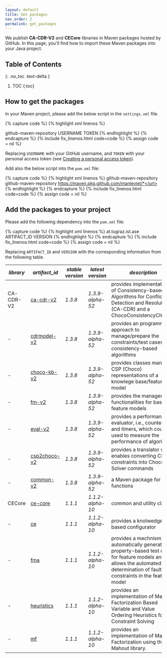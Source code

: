 ```yaml
---
layout: default
title: Get packages
nav_order: 2
permalink: get_packages
---
```


We publish **CA-CDR-V2** and **CECore** libraries in Maven packages hosted by GitHub.
In this page, you'll find how to import these Maven packages into your Java project.

## Table of Contents
{: .no_toc .text-delta }

1. TOC
{:toc}

## How to get the packages

In your Maven project, please add the below script in the `settings.xml` file.

{% capture code %}
{% highlight xml linenos %}
<?xml version="1.0" encoding="UTF-8"?>
<settings xmlns="http://maven.apache.org/SETTINGS/1.0.0"
    xmlns:xsi="http://www.w3.org/2001/XMLSchema-instance"
    xsi:schemaLocation="http://maven.apache.org/SETTINGS/1.0.0 http://maven.apache.org/xsd/settings-1.0.0.xsd">
    <servers>
        <server>
            <id>github-maven-repository</id>
            <username>USERNAME</username>
            <password>TOKEN</password>
        </server>
    </servers>
</settings>
{% endhighlight %}
{% endcapture %}
{% include fix_linenos.html code=code %}
{% assign code = nil %}

Replacing `USERNAME` with your GitHub username, and `TOKEN` with your personal access token (see [Creating a personal access token]).

Add also the below script into the `pom.xml` file:

{% capture code %}
{% highlight xml linenos %}
<profiles>
    <profile>
        <id>github-maven-repository</id>
        <repositories>
            <repository>
                <id>github-maven-repository</id>
                <url>https://maven.pkg.github.com/manleviet/*</url>
            </repository>
        </repositories>
    </profile>
</profiles>
{% endhighlight %}
{% endcapture %}
{% include fix_linenos.html code=code %}
{% assign code = nil %}

## Add the packages to your project

Please add the following dependency into the `pom.xml` file:

{% capture code %}
{% highlight xml linenos %}
<dependency>
    <groupId>at.tugraz.ist.ase</groupId>
    <artifactId>ARTIFACT_ID</artifactId>
    <version>VERSION</version>
</dependency>
{% endhighlight %}
{% endcapture %}
{% include fix_linenos.html code=code %}
{% assign code = nil %}

Replacing `ARTIFACT_ID` and `VERSION` with the corresponding information from the following table.

|*library* | *artifact_id*                                       | *stable version* | *latest version* | *description*                            |
|---|----------------------------------------------|------------------------------------------|---|---|
| CA-CDR-V2 | [ca-cdr-v2]  | *1.3.8* | *1.3.9-alpha-52* | provides implementations of Consistency-based Algorithms for Conflict Detection and Resolution (CA-CDR) and a ChocoConsistencyChecker |
| - | [cdrmodel-v2] | *1.3.8* | *1.3.9-alpha-52* | provides an programmatic approach to manage/prepare the constraints/test cases for consistency-based algorithms |
| - | [choco-kb-v2]    | *1.3.8* | *1.3.9-alpha-52* | provides classes managing CSP (Choco) representations of a knowlege base/feature model |
| - | [fm-v2]         | *1.3.8* | *1.3.9-alpha-52* | provides the management functionalities for basic feature models |
| - | [eval-v2]      | *1.3.8* | *1.3.9-alpha-52* | provides a performance evaluator, i.e., counters and timers, which could be used to measure the performance of algorithms |
| - | [csp2choco-v2] | *1.3.8* | *1.3.9-alpha-52* | provides a translator which enables converting CSP constraints into Choco Solver commands |
| - | [common-v2] | *1.3.8* | *1.3.9-alpha-52* | a Maven package for utility functions |
|CECore | [ce-core]     | *1.1.1* | *1.1.2-alpha-10* | common and utility classes |
| - | [ce] | *1.1.1* | *1.1.2-alpha-10* | provides a knolwedge-based configurator |
| -  | [fma]    | *1.1.1* | *1.1.2-alpha-10* | provides a mechnism to automatically generate property-based test cases for feature models and allows the automated determination of faulty constraints in the feature model |
| - | [heuristics]         | *1.1.1* | *1.1.2-alpha-10* | provides an implementation of Matrix Factorization Based Variable and Value Ordering Heuristics for Constraint Solving |
| - | [mf]      | *1.1.1* | *1.1.2-alpha-10* | provides an implementation of Matrix Factorization using the Mahout library. |

<!-- Links -->
[ca-cdr-v2]: https://github.com/manleviet/CA-CDR-V2/packages/1417091
[cdrmodel-v2]: https://github.com/manleviet/CA-CDR-V2/packages/1408661
[choco-kb-v2]: https://github.com/manleviet/CA-CDR-V2/packages/1408660
[fm-v2]: https://github.com/manleviet/CA-CDR-V2/packages/1408657
[eval-v2]: https://github.com/manleviet/CA-CDR-V2/packages/1408656
[csp2choco-v2]: https://github.com/manleviet/CA-CDR-V2/packages/1408654
[common-v2]: https://github.com/manleviet/CA-CDR-V2/packages/1408257
[ce-core]: https://github.com/manleviet/CECore/packages/1538019
[ce]: https://github.com/manleviet/CECore/packages/1538662
[fma]: https://github.com/manleviet/CECore/packages/1564988
[heuristics]: https://github.com/manleviet/CECore/packages/1538660
[mf]: https://github.com/manleviet/CECore/packages/1538658
[Creating a personal access token]: https://docs.github.com/en/authentication/keeping-your-account-and-data-secure/creating-a-personal-access-token